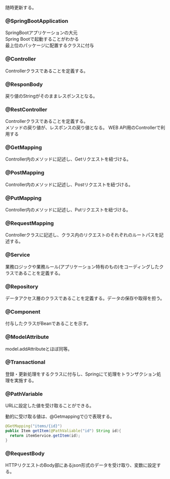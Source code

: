 随時更新する。
### @SpringBootApplication  
SpringBootアプリケーションの大元  
Spring Bootで起動することがわかる  
最上位のパッケージに配置するクラスに付与  
### @Controller
Controllerクラスであることを定義する。
### @ResponBody
戻り値のStringがそのままレスポンスとなる。
### @RestController  
Controllerクラスであることを定義する。  
メソッドの戻り値が、レスポンスの戻り値となる。
WEB API用のControllerで利用する
### @GetMapping
Controller内のメソッドに記述し、Getリクエストを紐づける。
### @PostMapping
Controller内のメソッドに記述し、Postリクエストを紐づける。
### @PutMapping
Controller内のメソッドに記述し、Putリクエストを紐づける。
### @RequestMapping
Controllerクラスに記述し、クラス内のリクエストのそれぞれのルートパスを記述する。
### @Service
業務ロジックや業務ルール(アプリケーション特有のもの)をコーディングしたクラスであることを定義する。
### @Repository
データアクセス層のクラスであることを定義する。データの保存や取得を担う。
### @Component
付与したクラスがBeanであることを示す。
### @ModelAttribute
model.addAttributeとほぼ同等。
### @Transactional
登録・更新処理をするクラスに付与し、Springにて処理をトランザクション処理を実施する。
### @PathVariable
URLに設定した値を受け取ることができる。

動的に受け取る値は、@Getmappingで{}で表現する。

~~~ java
@GetMapping("items/{id}")
public Item getItem(@PathValiable("id") String id){
  return itemService.getItem(id);
}
~~~

### @RequestBody
HTTPリクエストのBody部にあるjson形式のデータを受け取り、変数に設定する。
